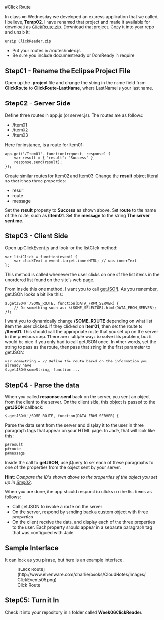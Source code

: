 #Click Route

In class on Wednesday we developed an express application that we called, I believe, **Temp02**. I have renamed that project and made it available for download as [ClickRoute.zip](http://elvenware.com/charlie/downloads/ClickRoute.zip). Download that project. Copy it into your repo and unzip it:

    unzip ClickReader.zip

*   Put your routes in /routes/index.js
*   Be sure you include documentready or DomReady in require

## Step01 - Rename the Eclipse Project File

Open up the **.project** file and change the string in the name field from **ClickRoute** to **ClickRoute-LastName**, where LastName is your last name.

## Step02 - Server Side

Define three routes in app.js (or server.js). The routes are as follows:

*   /Item01
*   /Item02
*   /Item03

Here for instance, is a route for Item01:

    app.get('/Item01', function(request, response) {
        var result = { "result": "Success" };
        response.send(result);
    });

Create similar routes for Item02 and Item03\. Change the **result** object literal so that it has three properties:

*   result
*   route
*   message

Set the **result** property to **Success** as shown above. Set **route** to the name of the route, such as **/Item01**. Set the **message** to the string **The server sent me.**

## Step03 - Client Side

Open up ClickEvent.js and look for the listClick method:

    var listClick = function(event) {
        var clickText = event.target.innerHTML; // was innerText
    };

This method is called whenever the user clicks on one of the list items in the unordered list found on the site's web page.

From inside this one method, I want you to call [getJSON](http://www.elvenware.com/charlie/development/web/JavaScript/JQueryBasic.html#getJSON). As you remember, getJSON looks a bit like this:

    $.getJSON('/SOME_ROUTE, function(DATA_FROM_SERVER) {
        // Do something such as: $(SOME_SELECTOR).html(DATA_FROM_SERVER);
    });

I want you to dynamically change **/SOME_ROUTE** depending on what list item the user clicked. If they clicked on **Item01**, then set the route to **/Item01**. This should call the appropriate route that you set up on the server in the previous step. There are multiple ways to solve this problem, but it would be nice if you only had to call getJSON once. In other words, set the string to pass as the route, then pass that string in the first parameter to getJSON:

    var someString = // Define the route based on the information you already have
    $.getJSON(someString, function ... 

## Step04 - Parse the data

When you called **response.send** back on the server, you sent an object from the client to the server. On the client side, this object is passed to the **getJSON** callback:

    $.getJSON('/SOME_ROUTE, function(DATA_FROM_SERVER) {

Parse the data sent from the server and display it to the user in three paragraph tags that appear on your HTML page. In Jade, that will look like this:

    p#result
    p#route
    p#message

Inside the call to **getJSON**, use jQuery to set each of these paragraphs to one of the properties from the object sent by your server.

**Hint**: _Compare the ID's shown above to the properties of the object you set up in [Step02](#step02)_.

When you are done, the app should respond to clicks on the list items as follows:

*   Call getJSON to invoke a route on the server
*   On the server, respond by sending back a custom object with three properties
*   On the client receive the data, and display each of the three properties to the user. Each property should appear in a separate paragraph tag that was configured with Jade.

## Sample Interface

It can look as you please, but here is an example interface.

<figure>![Click Route](http://www.elvenware.com/charlie/books/CloudNotes/Images/ClickEvents05.png)

<figcaption>Click Route</figcaption>

</figure>

## Step05: Turn it In

Check it into your repository in a folder called **Week06ClickReader**.
